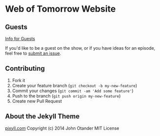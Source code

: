 # Web of Tomorrow Website

## Guests

[Info for Guests](/guests.md)

If you'd like to be a guest on the show, or if you have ideas for an episode, feel free to [submit an issue](/issues).

## Contributing

1. Fork it
2. Create your feature branch (`git checkout -b my-new-feature`)
3. Commit your changes (`git commit -am 'Add some feature'`)
4. Push to the branch (`git push origin my-new-feature`)
5. Create new Pull Request

## About the Jekyll Theme

[pixyll.com](http://www.pixyll.com) Copyright (c) 2014 John Otander MIT License

